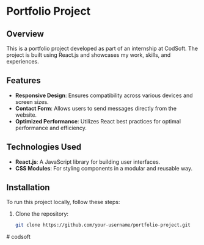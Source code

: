 # Portfolio Project

## Overview

This is a portfolio project developed as part of an internship at CodSoft. The project is built using React.js and showcases my work, skills, and experiences.

## Features

- **Responsive Design**: Ensures compatibility across various devices and screen sizes.
- **Contact Form**: Allows users to send messages directly from the website.
- **Optimized Performance**: Utilizes React best practices for optimal performance and efficiency.

## Technologies Used

- **React.js**: A JavaScript library for building user interfaces.
- **CSS Modules**: For styling components in a modular and reusable way.

## Installation

To run this project locally, follow these steps:

1. Clone the repository:
   ```bash
   git clone https://github.com/your-username/portfolio-project.git
#   c o d s o f t  
 